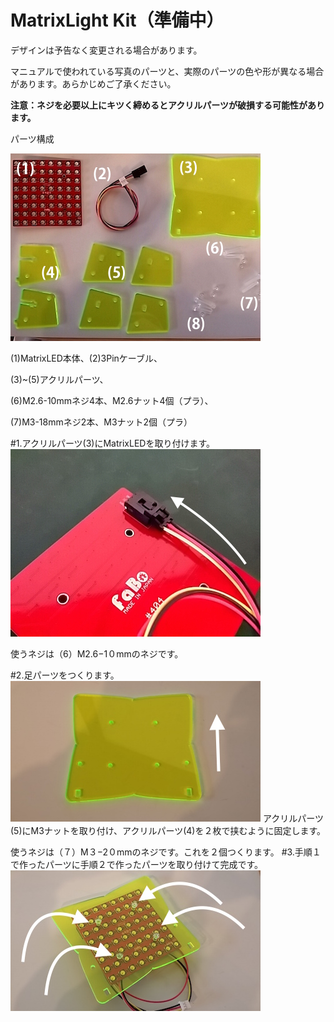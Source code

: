 # MatrixLight Kit（準備中）

デザインは予告なく変更される場合があります。

マニュアルで使われている写真のパーツと、実際のパーツの色や形が異なる場合があります。あらかじめご了承ください。

**注意：ネジを必要以上にキツく締めるとアクリルパーツが破損する可能性があります。**

パーツ構成

![](/img/kit/manual/ml01.jpg)

(1)MatrixLED本体、(2)3Pinケーブル、

(3)~(5)アクリルパーツ、

(6)M2.6-10mmネジ4本、M2.6ナット4個（プラ）、

(7)M3-18mmネジ2本、M3ナット2個（プラ）

#1.アクリルパーツ(3)にMatrixLEDを取り付けます。
![](/img/kit/manual/ml02.jpg)

使うネジは（6）M2.6−1０mmのネジです。

#2.足パーツをつくります。
![](/img/kit/manual/ml03.jpg)
アクリルパーツ(5)にM3ナットを取り付け、アクリルパーツ(4)を２枚で挟むように固定します。

使うネジは（７）M３−2０mmのネジです。これを２個つくります。
#3.手順１で作ったパーツに手順２で作ったパーツを取り付けて完成です。
![](/img/kit/manual/ml04.jpg)




